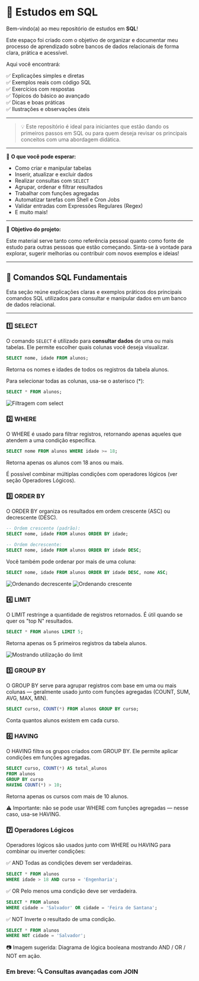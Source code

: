 # 📘 Estudos em SQL

Bem-vindo(a) ao meu repositório de estudos em **SQL**!

Este espaço foi criado com o objetivo de organizar e documentar meu processo de aprendizado sobre bancos de dados relacionais de forma clara, prática e acessível.

Aqui você encontrará:

✅ Explicações simples e diretas  
✅ Exemplos reais com código SQL  
✅ Exercícios com respostas  
✅ Tópicos do básico ao avançado  
✅ Dicas e boas práticas  
✅ Ilustrações e observações úteis  

---

> 💡 Este repositório é ideal para iniciantes que estão dando os primeiros passos em SQL ou para quem deseja revisar os principais conceitos com uma abordagem didática.

---

📌 **O que você pode esperar:**

- Como criar e manipular tabelas  
- Inserir, atualizar e excluir dados  
- Realizar consultas com `SELECT`  
- Agrupar, ordenar e filtrar resultados  
- Trabalhar com funções agregadas  
- Automatizar tarefas com Shell e Cron Jobs  
- Validar entradas com Expressões Regulares (Regex)  
- E muito mais!

---

🔧 **Objetivo do projeto:**

Este material serve tanto como referência pessoal quanto como fonte de estudo para outras pessoas que estão começando. Sinta-se à vontade para explorar, sugerir melhorias ou contribuir com novos exemplos e ideias!

---

## 🧱 Comandos SQL Fundamentais

Esta seção reúne explicações claras e exemplos práticos dos principais comandos SQL utilizados para consultar e manipular dados em um banco de dados relacional.

---

### 1️⃣ SELECT

O comando `SELECT` é utilizado para **consultar dados** de uma ou mais tabelas. Ele permite escolher quais colunas você deseja visualizar.

```sql
SELECT nome, idade FROM alunos;
```
Retorna os nomes e idades de todos os registros da tabela alunos.

Para selecionar todas as colunas, usa-se o asterisco (*):

```sql
SELECT * FROM alunos;
```
![Filtragem com select](images/)


### 2️⃣ WHERE
O WHERE é usado para filtrar registros, retornando apenas aqueles que atendem a uma condição específica.

```sql
SELECT nome FROM alunos WHERE idade >= 18;
```
Retorna apenas os alunos com 18 anos ou mais.

É possível combinar múltiplas condições com operadores lógicos (ver seção Operadores Lógicos).


### 3️⃣ ORDER BY
O ORDER BY organiza os resultados em ordem crescente (ASC) ou decrescente (DESC).

```sql
-- Ordem crescente (padrão):
SELECT nome, idade FROM alunos ORDER BY idade;

-- Ordem decrescente:
SELECT nome, idade FROM alunos ORDER BY idade DESC;
```
Você também pode ordenar por mais de uma coluna:

```sql
SELECT nome, idade FROM alunos ORDER BY idade DESC, nome ASC;
```
![Ordenando decrescente](images/)
![Ordenando crescente](images/)


### 4️⃣ LIMIT
O LIMIT restringe a quantidade de registros retornados. É útil quando se quer os "top N" resultados.

```sql
SELECT * FROM alunos LIMIT 5;
```
Retorna apenas os 5 primeiros registros da tabela alunos.

![Mostrando utilização do limit](images/)


### 5️⃣ GROUP BY
O GROUP BY serve para agrupar registros com base em uma ou mais colunas — geralmente usado junto com funções agregadas (COUNT, SUM, AVG, MAX, MIN).

```sql
SELECT curso, COUNT(*) FROM alunos GROUP BY curso;
```
Conta quantos alunos existem em cada curso.



### 6️⃣ HAVING
O HAVING filtra os grupos criados com GROUP BY. Ele permite aplicar condições em funções agregadas.

```sql
SELECT curso, COUNT(*) AS total_alunos
FROM alunos 
GROUP BY curso 
HAVING COUNT(*) > 10;
```
Retorna apenas os cursos com mais de 10 alunos.

⚠️ Importante: não se pode usar WHERE com funções agregadas — nesse caso, usa-se HAVING.



### 7️⃣ Operadores Lógicos
Operadores lógicos são usados junto com WHERE ou HAVING para combinar ou inverter condições:

✅ AND
Todas as condições devem ser verdadeiras.
```sql
SELECT * FROM alunos 
WHERE idade > 18 AND curso = 'Engenharia';
```

✅ OR
Pelo menos uma condição deve ser verdadeira.
```sql
SELECT * FROM alunos 
WHERE cidade = 'Salvador' OR cidade = 'Feira de Santana';
```

✅ NOT
Inverte o resultado de uma condição.
```sql
SELECT * FROM alunos 
WHERE NOT cidade = 'Salvador';
```
📷 Imagem sugerida: Diagrama de lógica booleana mostrando AND / OR / NOT em ação.

### Em breve: 🔍 Consultas avançadas com JOIN
